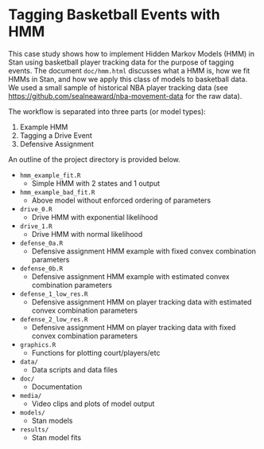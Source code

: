 
# Tagging Basketball Events with HMM

This case study shows how to implement Hidden Markov Models (HMM) in Stan using basketball player tracking data for the purpose of tagging events. The document `doc/hmm.html` discusses what a HMM is, how we fit HMMs in Stan, and how we apply this class of models to basketball data. We used a small sample of historical NBA player tracking data (see https://github.com/sealneaward/nba-movement-data for the raw data).

The workflow is separated into three parts (or model types):
1. Example HMM
2. Tagging a Drive Event
3. Defensive Assignment

An outline of the project directory is provided below.

* `hmm_example_fit.R`
  * Simple HMM with 2 states and 1 output
* `hmm_example_bad_fit.R`
  * Above model without enforced ordering of parameters
* `drive_0.R`
  * Drive HMM with exponential likelihood
* `drive_1.R`
  * Drive HMM with normal likelihood
* `defense_0a.R`
  * Defensive assignment HMM example with fixed convex combination parameters
* `defense_0b.R`
  * Defensive assignment HMM example with estimated convex combination parameters
* `defense_1_low_res.R`
  * Defensive assignment HMM on player tracking data with estimated convex combination parameters
* `defense_2_low_res.R`
  * Defensive assignment HMM on player tracking data with fixed convex combination parameters
* `graphics.R`
  * Functions for plotting court/players/etc
* `data/`
  * Data scripts and data files
* `doc/`
  * Documentation
* `media/`
  * Video clips and plots of model output
* `models/`
  * Stan models
* `results/`
  * Stan model fits
